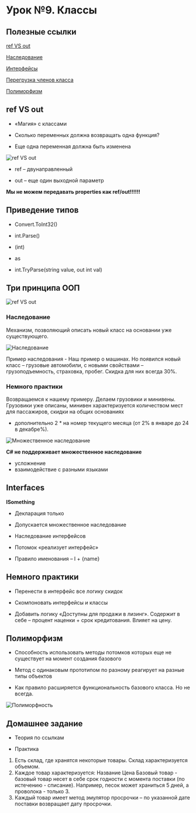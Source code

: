 # Урок №9. Классы

## Полезные ссылки

[ref VS out](https://www.c-sharpcorner.com/UploadFile/ff2f08/ref-vs-out-keywords-in-C-Sharp/)

[Наследование](https://docs.microsoft.com/en-us/dotnet/csharp/programming-guide/classes-and-structs/inheritance)

[Интерфейсы](https://docs.microsoft.com/en-us/dotnet/csharp/language-reference/keywords/interface)

[Перегрузка членов класса](https://msdn.microsoft.com/ru-ru/library/ms229029(v=vs.100).aspx)

[Полиморфизм](https://docs.microsoft.com/en-us/dotnet/csharp/programming-guide/classes-and-structs/polymorphism)

## ref VS out

* «Магия» с классами

* Сколько переменных должна возвращать одна функция?

* Еще одна переменная должна быть изменена

![ref VS out](/Module-2/images/ref-vs-out.png)

* ref – двунаправленный

* out – еще один выходной параметр

**Мы не можем передавать properties как ref/out!!!!!!**

## Приведение типов

* Convert.ToInt32()

* int.Parse()

* (int)

* as

* int.TryParse(string value, out int val)

## Три принципа ООП

![ref VS out](/Module-2/images/oop-principles.png)

### Наследование

Механизм, позволяющий описать новый класс на основании уже существующего.

![Наследование](/Module-2/images/inheritance.png)

Пример наследования - Наш пример о машинах. Но появился новый класс – грузовые автомобили, 
с новыми свойствами – грузоподъемность, страховка, пробег. Скидка для них всегда 30%.

### Немного практики

Возвращаемся к нашему примеру. Делаем грузовики и минивены. Грузовики уже описаны, 
минивен характеризуется количеством мест для пассажиров, скидки на общих основаниях 
+ дополнительно 2 * на номер текущего месяца (от 2% в январе до 24 в декабре%).

![Множественное наследование](/Module-2/images/stop.png)

**C# не поддерживает множественное наследование**

* усложнение
* взаимодействие с разными языками

 ## Interfaces
 
 **ISomething**
 
* Декларация только

* Допускается множественное наследование

* Наследование интерфейсов

* Потомок «реализует интерфейс»

* Правило именования – I + {name}

## Немного практики

* Перенести в интерфейс все логику скидок

* Скомпоновать интерфейсы и классы

* Добавить логику «Доступны для продажи в лизинг». Содержит в себе – процент наценки + срок кредитования. 
Влияет на цену.

## Полиморфизм

* Способность использовать методы потомков которых еще не существует на момент создания базового

* Метод с одинаковым прототипом по разному реагирует на разные типы объектов

* Как правило расширяется функциональность базового класса. Но не всегда.

![Полиморфность](/Module-2/images/aliens.png)

## Домашнее задание

* Теория по ссылкам

* Практика

1. Есть склад, где хранятся некоторые товары. Склад характеризуется объемом.
2. Каждое товар характеризуется:
Название
Цена
Базовый товар - базовый товар несет в себе срок годности с момента поставки (по истечению - списание). Например, песок может храниться 5 дней, а проволока - только 3. 
3. Каждый товар имеет метод эмулятор просрочки – по указанной дате поставки возвращает дату просрочки. 